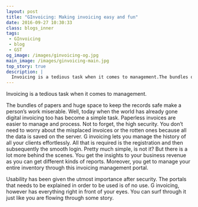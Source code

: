 ```yaml
---
layout: post
title: "GInvoicing: Making invoicing easy and fun"
date: 2016-09-27 10:30:33
class: blogs_inner
tags: 
 - GInvoicing
 - blog
 - GST
og_image: /images/ginvoicing-og.jpg
main_image: /images/ginvoicing-main.jpg
top_story: true
description: |
  Invoicing is a tedious task when it comes to management.The bundles of papers and huge space to keep the records safe make a person’s work miserable.
---
```

Invoicing is a tedious task when it comes to management.
<!--more-->
The bundles of papers and huge space to keep the records safe make a person’s work miserable. Well, today when the world has already gone digital invoicing too has become a simple task.
Paperless invoices are easier to manage and process. Not to forget, the high security. You don’t need to worry about the misplaced invoices or the rotten ones because all the data is saved on the server. G invoicing lets you manage the history of all your clients effortlessly. All that is required is the registration and then subsequently the smooth login. Pretty much simple, is not it? But there is a lot more behind the scenes. You get the insights to your business revenue as you can get different kinds of     reports. Moreover, you get to manage your entire inventory through this invoicing management portal.

Usability has been given the utmost importance after security. The portals that needs to be explained in order to be used is of no use. G invoicing, however has everything right in front of your eyes. You can surf through it just like you are flowing through some story.

